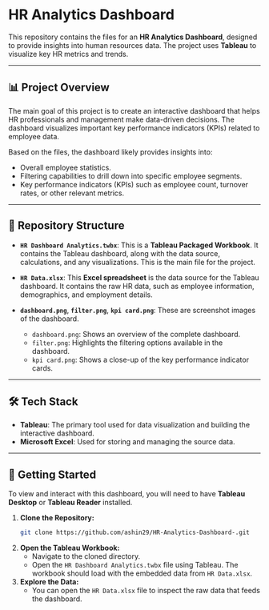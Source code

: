 # HR Analytics Dashboard

This repository contains the files for an **HR Analytics Dashboard**, designed to provide insights into human resources data. The project uses **Tableau** to visualize key HR metrics and trends.

-----

## 📊 Project Overview

The main goal of this project is to create an interactive dashboard that helps HR professionals and management make data-driven decisions. The dashboard visualizes important key performance indicators (KPIs) related to employee data.

Based on the files, the dashboard likely provides insights into:

  * Overall employee statistics.
  * Filtering capabilities to drill down into specific employee segments.
  * Key performance indicators (KPIs) such as employee count, turnover rates, or other relevant metrics.

-----

## 📂 Repository Structure

  * **`HR Dashboard Analytics.twbx`**: This is a **Tableau Packaged Workbook**. It contains the Tableau dashboard, along with the data source, calculations, and any visualizations. This is the main file for the project.

  * **`HR Data.xlsx`**: This **Excel spreadsheet** is the data source for the Tableau dashboard. It contains the raw HR data, such as employee information, demographics, and employment details.

  * **`dashboard.png`**, **`filter.png`**, **`kpi card.png`**: These are screenshot images of the dashboard.

      * `dashboard.png`: Shows an overview of the complete dashboard.
      * `filter.png`: Highlights the filtering options available in the dashboard.
      * `kpi card.png`: Shows a close-up of the key performance indicator cards.

-----

## 🛠️ Tech Stack

  * **Tableau**: The primary tool used for data visualization and building the interactive dashboard.
  * **Microsoft Excel**: Used for storing and managing the source data.

-----

## 🚀 Getting Started

To view and interact with this dashboard, you will need to have **Tableau Desktop** or **Tableau Reader** installed.

1.  **Clone the Repository:**
    ```bash
    git clone https://github.com/ashin29/HR-Analytics-Dashboard-.git
    ```
2.  **Open the Tableau Workbook:**
      * Navigate to the cloned directory.
      * Open the `HR Dashboard Analytics.twbx` file using Tableau. The workbook should load with the embedded data from `HR Data.xlsx`.
3.  **Explore the Data:**
      * You can open the `HR Data.xlsx` file to inspect the raw data that feeds the dashboard.
